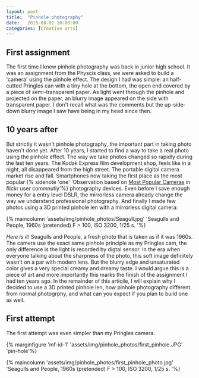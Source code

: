 ```yaml
---
layout: post
title:  "Pinhole photography"
date:   2018-08-01 10:00:00
categories: [Creative arts]
---
```



## First assignment  
The first time I knew pinhole photography was back in junior high school. 
It was an assignment from the Physcis class, we were asked to build a 'camera' using the pinhole effect.
The design I had was simple: an half-cutted Pringles can with a tiny hole at the bottom, the open end covered by a piece of semi-transparent paper. As light went through the pinhole and projected on the paper, an blurry image appeared on the side with transparent paper. I don't recall what was the comments but the up-side-down blurry image I saw have being in my head since then. 

## 10 years after 
But strictly it wasn't pinhole photography, the important part in taking photo haven't done yet. After 10 years, I started to find a way to take a real photo using the pinhole effect. The way we take photos changed so rapidly during the last ten years. The Kodak Express film development shop, feels like in a night, all disappeared from the high street. The portable digital camera market rise and fall. Smartphones now taking the first place as the most popular {% sidenote 'one' 'Observation based on [Most Popular Cameras](https://www.flickr.com/cameras/) in flickr user commnutiy'%} photography devices. Even before I save enough money for a entry level DSLR, the mirrorless camera already change the way we understand professional photography. And finally I made few photos using a 3D printed pinhole len with a mirrorless digital camera:
 

{% maincolumn  'assets/img/pinhole_photos/Seagull.jpg' 'Seagulls and People, 1960s (pretended)    F > 100, ISO 3200, 1/25 s. '%}

*Here is it!* Seagulls and People, a fresh photo that is taken as if it was 1960s. The camera use the exact same pinhole principle as my Pringles cam, the only difference is the light is recorded by digtal sensor. In the era when everyone talking about the sharpness of the photo, this soft image definitely wasn't on a par with modern lens. But the blurry edge and unsaturated color gives a very special creamy and dreamy taste. I would argue this is a piece of art and more importantly this marks the finish of the assignment I had ten years ago. In the remainder of this articile, I will explain why I decided to use a 3D printed pinhole len, how pinhole photography different from normal photogrphy, and what can you expect if you plan to build one as well.  

## First attempt
The first attempt was even simpler than my Pringles camera.

{% marginfigure 'mf-id-1' 'assets/img/pinhole_photos/first_pinhole.JPG' 'pin-hole'%}

{% maincolumn  'assets/img/pinhole_photos/first_pinhole_photo.jpg' 'Seagulls and People, 1960s (pretended)    F > 100, ISO 3200, 1/25 s. '%}